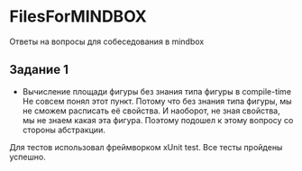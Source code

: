 # FilesForMINDBOX
Ответы на вопросы для собеседования в mindbox

## Задание 1

- Вычисление площади фигуры без знания типа фигуры в compile-time
Не совсем понял этот пункт. Потому что без знания типа фигуры, мы не сможем расписать её свойства. И наоборот, не зная свойства, мы не знаем какая эта фигура.
Поэтому подошел к этому вопросу со стороны абстракции. 

Для тестов использовал фреймворком xUnit test. Все тесты пройдены успешно.


